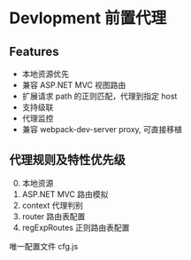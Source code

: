 # Devlopment 前置代理
## Features
- 本地资源优先
- 兼容 ASP.NET MVC 视图路由
- 扩展请求 path 的正则匹配，代理到指定 host
- 支持级联
- 代理监控
- 兼容 webpack-dev-server proxy, 可直接移植

## 代理规则及特性优先级
0.  本地资源
1.  ASP.NET MVC 路由模拟
2.  context 代理判别
3.  router 路由表配置
4.  regExpRoutes 正则路由表配置


唯一配置文件 cfg.js